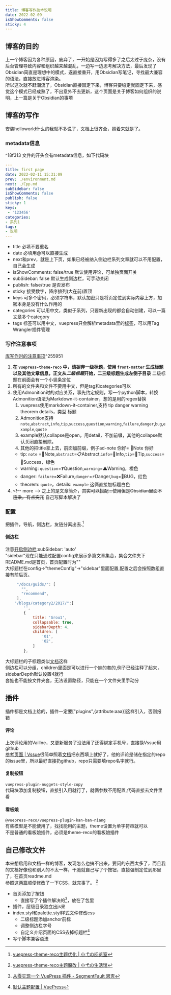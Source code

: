 ```yaml
---
title: 博客写作技术说明
date: 2022-02-09
isShowComments: false
sticky: 4
---
```


## 博客的目的
上一个博客因为各种原因，废弃了，一开始是因为写得多了之后太过于庞杂，没有后台管理导致内容和组织越来越混乱，一边写一边思考解决方法，最后发现了Obsidian简直是理想中的模式，遂直接重开，用Obsidian写笔记，寻找最大兼容的语法，直接放进博客渲染。  
所以这次就不赶潮流了，Obsidian直接固定下来，博客只要稳定就固定下来，感觉这个模式已经成熟了，不出意外不去更新，这个页面是关于博客如何组织的说明，上一篇是关于Obsidian的事项
## 博客的写作
安装helloworld什么的我就不多说了，文档上很齐全，照着来就是了。
### metadata信息
^18f313
文件的开头会有metadata信息，如下代码块
``` yaml
---
title: first page  
date: 2022-02-11 15:31:09 
prev: ./environment.md
next: ./Cpp.md
subSidebar: false
isShowComments: false
publish: false 
sticky: 1
keys:
 - '123456'
categories:  
- 系列1
tags: 
- 说明
---
```
- title 必填不要重名
- date 必填用@可以直接生成
- next和prev，就是上下页，如果已经被纳入侧边栏系列文章就可以不用配置，自己会生成
- isShowComments: false/true 默认使用评论，可单独页面开关
- subSidebar: false 默认生成侧边栏，可手动关闭
- publish: false/true 是否发布
- sticky 接受数字，降序排列(大在前)置顶
-  keys 可多个密码，必须字符串，默认加密只是将页定位到实际内容上方，加密本身是没有什么作用的
- categories 可以用中文，类似于系列，只要新出现的都会自动创建，可以一篇文章多个category
- tags 标签可以用中文，vuepress只会解析metadata里的[标签](./Obsidian.md#^d604fe)，可以用Tag Wrangler插件管理

### 写作注意事项
[库写作时的注意事项](./Obsidian.md#^5c3a93)^255951
1. **在 `vuepress-theme-reco` 中，请摒弃一级标题，使用 `front-matter` 生成标题以及其他文章信息，正文从*二级标题*开始，二三级标题生成左侧子目录** 二级标题在前面会有一个小竖条定位
2. 所有的文件夹和文件不要用中文，但是tag和categories可以
3. 使用Admonition时的对应关系，事先约定规则，写一个python脚本，转换Admonition语法为Markdown-it-container，想的是用的regex替换
    1. vuepress使用markdown-it-container,支持 tip danger warning theorem details，类型 标题
    2. Admonition支持`note`,`abstract`,`info`,`tip`,`success`,`question`,`warning`,`failure`,`danger`,`bug`,`example`,`quote`
    3. example默认collapse是open，用detail，不加前缀，其他的collapse默认关闭直接删除。
    4. 其他的把title拿上去，前面加前缀，例子ad-note 你好= 📝Note 你好
    - tip: `note` =📝Note,`abstract`=📋Abstract,`info`=📄Info,`tip`=📌Tip,`success`=🎉Success，绿色
    - warning: `question`=❓Question,`warning`=⚠️Warning，橙色
    - danger: `failure`=❌Failure,`danger`=⚡️Danger,`bug`=🐛BUG，红色
    - theorem: `quote`，details: `example` 这俩直接加标题白色
4. \<\!-- more --\> 之上的是文章简介，~~其实可以搭配:::使用但是Obsidian里面不渲染，有点突兀~~ 自己写脚本解决了
### 配置
把插件，导航，侧边栏，友链分离出去.[^1]
#### 侧边栏
注意[开启侧边栏](https://vuepress-theme-reco.recoluan.com/views/1.x/sidebar.html):subSidebar: 'auto'  
"sidebar"现在只能通过配置config来展示多篇文章集合，集合文件夹下README.md是首页，首页配置时为""  
大标题栏在config->"themeConfig"->"sidebar"里面配置,配置之后会按照数组直接有前后页。
``` js
     "/docs/guids/": [  
       "",  
       "recommend",   
     ],
    "/blogs/category2/2017/":[  
        '',
        {  
            title: 'Grou1',  
            collapsable: true,  
            sidebarDepth: 4,  
            children: [  
                '01',  
                '02',  
            ]  
        },
```

大标题栏的子标题类似[文档](https://vuepress-theme-reco.recoluan.com/views/plugins/comments.html#vssue)这样  
侧边栏可以分组，children里面是可以进行一个娃的套的,例子已经注释了起来，sidebarDepth默认设置4就行  
套娃也不能按文件夹套，无法设置路径，只能在一个文件夹里手动分
## 插件
插件都是文档上给的，插件一定要["plugins",{attribute:aaa}]这样引入，否则报错
#### 评论
上次评论用的Vaillne，又更新服务了没法用了还得绑定手机号，直接换Vssue用github  
[参考页面 | Vssue](https://vssue.js.org/zh/guide/github.html)很简单照着[文档](https://vuepress-theme-reco.recoluan.com/views/plugins/comments.html#vssue)把东西填上就好了，他的评论是储在指定的repo的issue里，所以最好直接扔github，repo只需要填repo名字就行。
#### 复制按钮
`vuepress-plugin-nuggets-style-copy`  
代码块添加复制按钮，直接引入用就行了，就俩参数不用配置,代码直接去文件里看
#### 看板娘
`@vuepress-reco/vuepress-plugin-kan-ban-niang`  
有些模型是不能使用了，找找能用的主题，theme设置为单字符串就可以  
不是普通的看板娘插件，必须是theme-reco的看板娘插件
## 自己修改文件
本来想启用和文档一样的博客，发现怎么也搞不出来，要问的东西太多了，而且我的文档好像也和别人的不太一样，干脆就自己写了个按钮，直接强制定位到那里了，在首页readme.md  
参照[这两篇](https://lovelijunyi.gitee.io/posts/6b66.html)顺便修改了一下CSS，就完事了。  [^2]
- 首页添加了按钮
    - 直接写了个插件解决的[^3]，放在了包里
- 插件，层级目录独立出js来
- index.styl和palette.styl样式文件修改css
    - 二级标题添加anchor前标
    - 调整侧边栏字号
    - 自定义介绍页面的CSS去掉标题栏[^4]
- 写个脚本兼容语法


[^1]: [vuepress-theme-reco主题优化 | 小弋の阅览室](https://lovelijunyi.gitee.io/blog/blogs/vuepress/vuepress-theme-reco%E4%B8%BB%E9%A2%98%E4%BC%98%E5%8C%96.html#%E5%89%8D%E8%A8%80)  
[^2]: [vuepress-theme-reco主题魔改 | 小弋の生活馆](https://lovelijunyi.gitee.io/posts/6b66.html)  
[^3]: [从零实现一个 VuePress 插件 - SegmentFault 思否](https://segmentfault.com/a/1190000041285750)
[^4]: [默认主题配置 | VuePress](https://vuepress.vuejs.org/zh/theme/default-theme-config.html#%E9%A1%B5%E9%9D%A2%E6%BB%9A%E5%8A%A8)  
